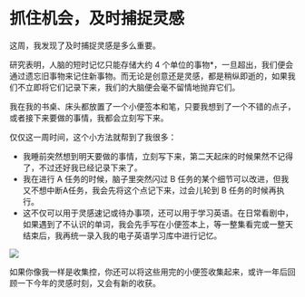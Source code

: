 # 抓住机会，及时捕捉灵感



这周，我发现了及时捕捉灵感是多么重要。

研究表明，人脑的短时记忆只能存储大约 4 个单位的事物*，一旦超出，我们便会通过遗忘旧事物来记住新事物。而无论是创意还是灵感，都是稍纵即逝的，如果我们不立即将它们记录下来，我们的大脑便会毫不留情地抛弃它们。

我在我的书桌、床头都放置了一个小便签本和笔，只要我想到了一个不错的点子，或者接下来要做的事情，我都会立刻写下来。

仅仅这一周时间，这个小方法就帮到了我很多：

- 我睡前突然想到明天要做的事情，立刻写下来，第二天起床的时候果然不记得了，不过还好我已经记录下来了。
- 我在进行 A 任务的时候，脑子里突然闪过 B 任务的某个细节可以改进，但我又不想中断A任务，我会先将这个点记下来，过会儿轮到 B 任务的时候再执行。
- 这不仅可以用于灵感速记或待办事项，还可以用于学习英语。在日常看剧中，如果遇到了不认识的单词，我会先手写在小便签本上，等一整集看完或一整天结束后，我再统一录入我的电子英语学习库中进行记忆。

![](https://s2.loli.net/2022/06/29/VyI87OJrAGtCv1B.png)

如果你像我一样是收集控，你还可以将这些用完的小便签收集起来，或许一年后回顾一下今年的灵感时刻，又会有新的收获。